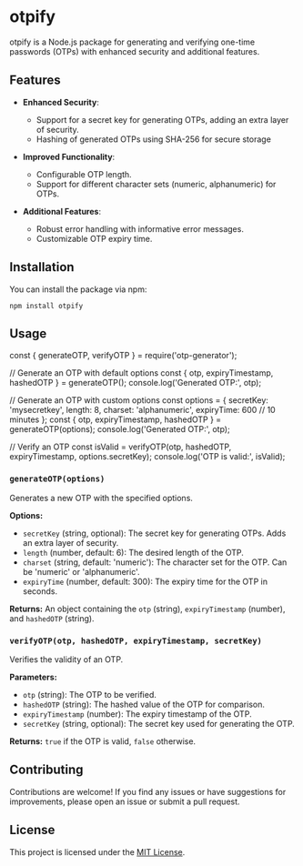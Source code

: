 # otpify

otpify is a Node.js package for generating and verifying one-time passwords (OTPs) with enhanced security and additional features.

## Features

- **Enhanced Security**:
  - Support for a secret key for generating OTPs, adding an extra layer of security.
  - Hashing of generated OTPs using SHA-256 for secure storage

- **Improved Functionality**:
  - Configurable OTP length.
  - Support for different character sets (numeric, alphanumeric) for OTPs.

- **Additional Features**:
  - Robust error handling with informative error messages.
  - Customizable OTP expiry time.

## Installation

You can install the package via npm:
```
npm install otpify
```
## Usage

const { generateOTP, verifyOTP } = require('otp-generator');

// Generate an OTP with default options
const { otp, expiryTimestamp, hashedOTP } = generateOTP();
console.log('Generated OTP:', otp);

// Generate an OTP with custom options
const options = {
  secretKey: 'mysecretkey',
  length: 8,
  charset: 'alphanumeric',
  expiryTime: 600 // 10 minutes
};
const { otp, expiryTimestamp, hashedOTP } = generateOTP(options);
console.log('Generated OTP:', otp);

// Verify an OTP
const isValid = verifyOTP(otp, hashedOTP, expiryTimestamp, options.secretKey);
console.log('OTP is valid:', isValid);

### `generateOTP(options)`

Generates a new OTP with the specified options.

**Options:**

- `secretKey` (string, optional): The secret key for generating OTPs. Adds an extra layer of security.
- `length` (number, default: 6): The desired length of the OTP.
- `charset` (string, default: 'numeric'): The character set for the OTP. Can be 'numeric' or 'alphanumeric'.
- `expiryTime` (number, default: 300): The expiry time for the OTP in seconds.

**Returns:** An object containing the `otp` (string), `expiryTimestamp` (number), and `hashedOTP` (string).

### `verifyOTP(otp, hashedOTP, expiryTimestamp, secretKey)`

Verifies the validity of an OTP.

**Parameters:**

- `otp` (string): The OTP to be verified.
- `hashedOTP` (string): The hashed value of the OTP for comparison.
- `expiryTimestamp` (number): The expiry timestamp of the OTP.
- `secretKey` (string, optional): The secret key used for generating the OTP.

**Returns:** `true` if the OTP is valid, `false` otherwise.

## Contributing

Contributions are welcome! If you find any issues or have suggestions for improvements, please open an issue or submit a pull request.

## License

This project is licensed under the [MIT License](LICENSE).
